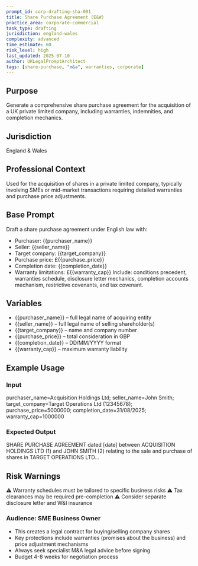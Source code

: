 ```yaml
---
prompt_id: corp-drafting-sha-001
title: Share Purchase Agreement (E&W)
practice_area: corporate-commercial
task_type: drafting
jurisdiction: england-wales
complexity: advanced
time_estimate: 60
risk_level: high
last_updated: 2025-07-10
author: UKLegalPromptArchitect
tags: [share-purchase, "m&a", warranties, corporate]
---
```


## Purpose
Generate a comprehensive share purchase agreement for the acquisition of a UK private limited company, including warranties, indemnities, and completion mechanics.

## Jurisdiction
England & Wales

## Professional Context
Used for the acquisition of shares in a private limited company, typically involving SMEs or mid-market transactions requiring detailed warranties and purchase price adjustments.

## Base Prompt
Draft a share purchase agreement under English law with:
- Purchaser: {{purchaser_name}}
- Seller: {{seller_name}}
- Target company: {{target_company}}
- Purchase price: £{{purchase_price}}
- Completion date: {{completion_date}}
- Warranty limitations: £{{warranty_cap}}
Include: conditions precedent, warranties schedule, disclosure letter mechanics, completion accounts mechanism, restrictive covenants, and tax covenant.

## Variables
- {{purchaser_name}} – full legal name of acquiring entity
- {{seller_name}} – full legal name of selling shareholder(s)
- {{target_company}} – name and company number
- {{purchase_price}} – total consideration in GBP
- {{completion_date}} – DD/MM/YYYY format
- {{warranty_cap}} – maximum warranty liability

## Example Usage
### Input
purchaser_name=Acquisition Holdings Ltd; seller_name=John Smith; target_company=Target Operations Ltd (12345678); purchase_price=5000000; completion_date=31/08/2025; warranty_cap=1000000

### Expected Output
SHARE PURCHASE AGREEMENT dated [date] between ACQUISITION HOLDINGS LTD (1) and JOHN SMITH (2) relating to the sale and purchase of shares in TARGET OPERATIONS LTD...

## Risk Warnings
⚠️ Warranty schedules must be tailored to specific business risks
⚠️ Tax clearances may be required pre-completion
⚠️ Consider separate disclosure letter and W&I insurance

### Audience: SME Business Owner
- This creates a legal contract for buying/selling company shares
- Key protections include warranties (promises about the business) and price adjustment mechanisms
- Always seek specialist M&A legal advice before signing
- Budget 4-8 weeks for negotiation process
